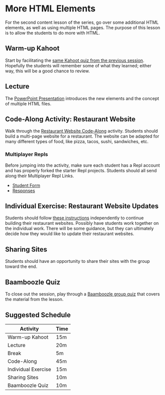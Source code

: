 # More HTML Elements
For the second content lesson of the series, go over some additional HTML elements, as well as using multiple HTML pages. The purpose of this lesson is to allow the students to do more with HTML.

## Warm-up Kahoot
Start by facilitating the [same Kahoot quiz from the previous session](https://create.kahoot.it/details/740e9179-5b3b-426c-a5ef-e770b2bd60c4). Hopefully the students will remember some of what they learned; either way, this will be a good chance to review.

## Lecture
The [PowerPoint Presentation](MoreHtmlElements.pptx) introduces the new elements and the concept of multiple HTML files.

## Code-Along Activity: Restaurant Website
Walk through the [Restaurant Website Code-Along](RestaurantWebsiteCodeAlong.md) activity. Students should build a multi-page website for a restaurant. The website can be adapted for many different types of food, like pizza, tacos, sushi, sandwiches, etc.

### Multiplayer Repls
Before jumping into the activity, make sure each student has a Repl account and has properly forked the starter Repl projects. Students should all send along their Multiplayer Repl Links.

- [Student Form](https://forms.gle/tw1bQoptj9M8Jts68)
- [Responses](https://docs.google.com/spreadsheets/d/1k1gBrOYVu2J2e4mpx9HHW1TBRpGJ9-hlQFIVdskoINQ/edit?usp=sharing)

## Individual Exercise: Restaurant Website Updates
Students should follow [these instructions](RestaurantIndividual.md) independently to continue building their restaurant websites. Possibly have students work together on the individual work. There will be some guidance, but they can ultimately decide how they would like to update their restaurant websites.

## Sharing Sites
Students should have an opportunity to share their sites with the group toward the end.

## Baamboozle Quiz
To close out the session, play through a [Baamboozle group quiz](https://www.baamboozle.com/game/506338) that covers the material from the lesson.

## Suggested Schedule

| Activity | Time |
|-|-|
| Warm-up Kahoot | 15m |
| Lecture | 20m |
| Break | 5m |
| Code-Along | 45m |
| Individual Exercise | 15m |
| Sharing Sites | 10m |
| Baamboozle Quiz | 10m |